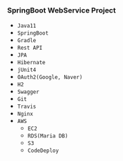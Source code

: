 ### SpringBoot WebService Project
- `Java11`
- `SpringBoot`
- `Gradle`
- `Rest API`
- `JPA`
- `Hibernate`
- `jUnit4`
- `OAuth2(Google, Naver)`
- `H2`
- `Swagger`
- `Git`
- `Travis`
- `Nginx`
- `AWS`
  - `EC2`
  - `RDS(Maria DB)`
  - `S3`
  - `CodeDeploy`

